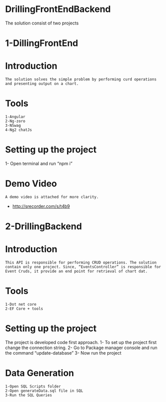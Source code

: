 # DrillingFrontEndBackend
 The solution consist of two projects
# 1-DillingFrontEnd

# Introduction 
 	The solution solves the simple problem by performing curd operations and presenting output on a chart.

# Tools
    1-Angular
    2-Ng-zoro
    3-NSwag
    4-Ng2 chatJs

# Setting up the project 
1-	 Open terminal and run “npm i”

# Demo Video
	A demo video is attached for more clarity. 
-	http://srecorder.com/s/t4b9



# 2-DrillingBackend

# Introduction 
    This API is responsible for performing CRUD operations. The solution contain only one project. Since, “EventsController” is responsible for Event Cruds, it provide an end point for retrieval of chart dat. 

# Tools
	1-Dot net core
	2-EF Core + tools

# Setting up the project 
The project is developed code first approach.
1-	To set up the project first change the connection string. 
2-	Go to Package manager console and run the command “update-database”
3-	Now run the project 
 
 # Data Generation 
	1-Open SQL Scripts folder
	2-Open generateData.sql file in SQL 
	3-Run the SQL Queries 




